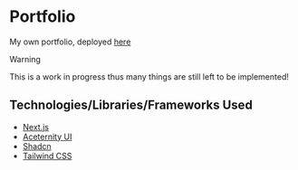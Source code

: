 # Portfolio

My own portfolio, deployed [here](https://portfolio-sayanjit.vercel.app/)

> [!Warning]
> This is a work in progress thus many things are still left to be implemented!

## Technologies/Libraries/Frameworks Used
- [Next.js](https://nextjs.org/)
- [Aceternity UI](https://ui.aceternity.com/)
- [Shadcn](https://ui.shadcn.com/)
- [Tailwind CSS](https://tailwindcss.com/)
